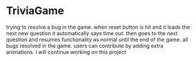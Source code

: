# TriviaGame
trying to resolve a bug in the game. when reset button is hit and it loads the next new question it automatically says time out. then goes to the next question and resumes functionality as normal until the end of the game.
all bugs resolved in the game. 
 users can contribute by adding extra animations. i will continue working on this project
 